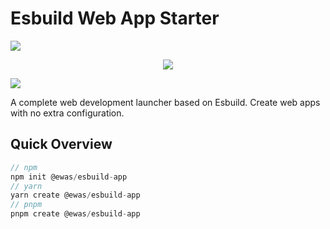 # Esbuild Web App Starter

![](https://sanyuan-1257988864.cos.ap-beijing.myqcloud.com/img20211122170701.png)

<div align="center">
  <img style="margin: auto;" src="https://img.shields.io/gitter/room/sanyuan0704/esbuild-web-app-starter"></img>
</div> 

![](https://img.shields.io/bundlephobia/min/@ewas/cli?style=plastic)

A complete web development launcher based on Esbuild. Create web apps with no extra configuration.

## Quick Overview

```js
// npm
npm init @ewas/esbuild-app
// yarn
yarn create @ewas/esbuild-app
// pnpm 
pnpm create @ewas/esbuild-app
```
